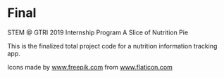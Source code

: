 # Final
STEM @ GTRI 2019 Internship Program
A Slice of Nutrition Pie

This is the finalized total project code for a nutrition information tracking app.

Icons made by www.freepik.com from www.flaticon.com

